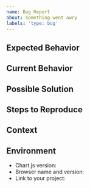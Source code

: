 ```yaml
---
name: Bug Report
about: Something went awry
labels: 'type: bug'
---
```


<!--
  Need help or support? Please don't open an issue!
  Head to https://stackoverflow.com/questions/tagged/chart.js

  Bug reports MUST be submitted with an interactive example:
  https://codepen.io/pen?template=BapRepQ

  Chart.js versions lower then 3.x are NOT supported anymore, new issues will be disregarded.
-->

## Expected Behavior
<!-- Tell us what should happen -->

## Current Behavior
<!-- Tell us what happens instead of the expected behavior -->

## Possible Solution
<!--
  Not obligatory, but suggest a fix/reason for the bug,
  or ideas how to implement the addition or change
-->

## Steps to Reproduce
<!--
  Provide a link to a live example. Bug reports MUST be submitted with an
  interactive example (https://codepen.io/pen/?template=BapRepQ).

  If filing a bug against `master`, you may reference the latest code via
  https://www.chartjs.org/dist/master/chart.min.js (changing the filename to
  point at the file you need as appropriate). Do not rely on these files for
  production purposes as they may be removed at any time.
-->

## Context
<!--
  How has this issue affected you? What are you trying to accomplish? Providing
  context helps us come up with a solution that is most useful in the real world
-->

## Environment
<!-- Include as many relevant details about the environment you experienced the bug in -->
* Chart.js version:
* Browser name and version:
* Link to your project:
